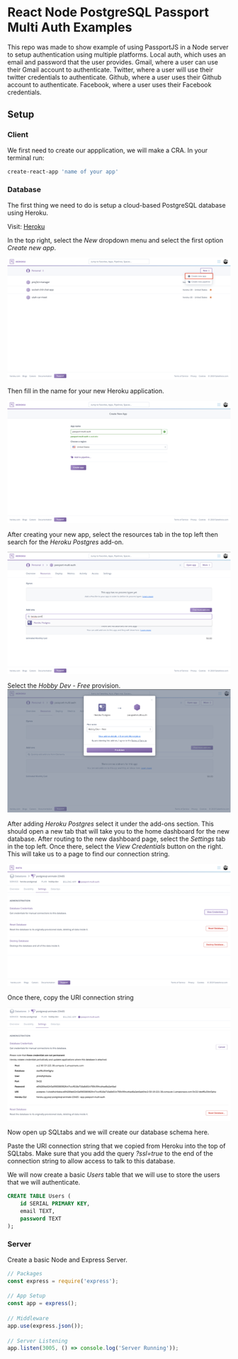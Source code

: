 # React Node PostgreSQL Passport Multi Auth Examples
This repo was made to show example of using PassportJS in a Node server to setup authentication using multiple platforms. Local auth, which uses an email and password that the user provides. Gmail, where a user can use their Gmail account to authenticate. Twitter, where a user will use their twitter credentials to authenticate. Github, where a user uses their Github account to authenticate. Facebook, where a user uses their Facebook credentials.

## Setup

### Client
We first need to create our appplication, we will make a CRA. In your terminal run:
```bash
create-react-app 'name of your app'
```

### Database
The first thing we need to do is setup a cloud-based PostgreSQL database using Heroku.

Visit: [Heroku](https://dashboard.heroku.com/apps "Heroku App Dashboard")

In the top right, select the *New* dropdown menu and select the first option *Create new app*.

![Heroku App Dashboard](images/heroku_dash.png)

Then fill in the name for your new Heroku application.

![Heroku New App](images/new_heroku_app.png)

After creating your new app, select the resources tab in the top left then search for the *Heroku Postgres* add-on.

![Adding Postgres](images/add_postgres.png)

Select the *Hobby Dev - Free* provision.
![Free Provision](images/free-provision.png)

After adding *Heroku Postgres* select it under the add-ons section. This should open a new tab that will take you to the home dashboard for the new database. After routing to the new dashboard page, select the *Settings* tab in the top left. Once there, select the *View Credentials* button on the right. This will take us to a page to find our connection string.

![View Credentials](images/view_credentials.png)

Once there, copy the URI connection string

![URI Connection String](images/uri_connection.png)

Now open up SQLtabs and we will create our database schema here.

Paste the URI connection string that we copied from Heroku into the top of SQLtabs. Make sure that you add the query *?ssl=true* to the end of the connection string to allow access to talk to this database.

We will now create a basic *Users* table that we will use to store the users that we will authenticate.
```sql
CREATE TABLE Users (
    id SERIAL PRIMARY KEY,
    email TEXT,
    password TEXT
);
```

### Server
Create a basic Node and Express Server.

```javascript
// Packages
const express = require('express');

// App Setup
const app = express();

// Middleware
app.use(express.json());

// Server Listening
app.listen(3005, () => console.log('Server Running'));
```